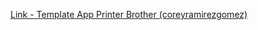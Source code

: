 [Link - Template App Printer Brother (coreyramirezgomez)](https://github.com/coreyramirezgomez/Brother-Printers-Zabbix-Template)
